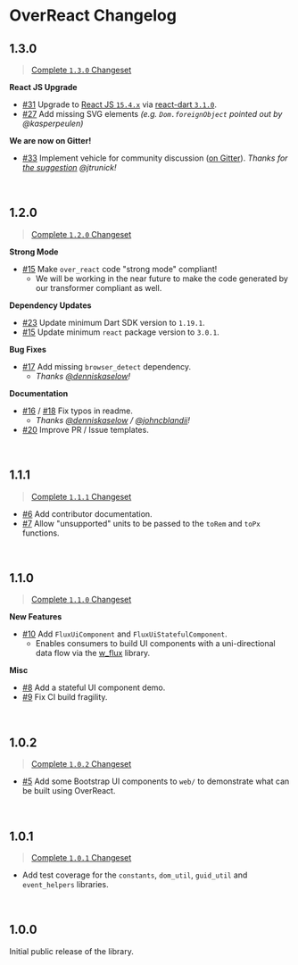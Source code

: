 # OverReact Changelog

## 1.3.0

> [Complete `1.3.0` Changeset](https://github.com/Workiva/over_react/compare/1.2.0...1.3.0)

__React JS Upgrade__

  * [#31](https://github.com/Workiva/over_react/pull/31) Upgrade to 
    [React JS `15.4.x`](https://github.com/facebook/react/releases/tag/v15.4.0) via 
    [react-dart `3.1.0`](https://github.com/cleandart/react-dart/pull/108).
  * [#27](https://github.com/Workiva/over_react/ussues/27) Add missing SVG elements 
    _(e.g. `Dom.foreignObject` pointed out by @kasperpeulen)_
    
__We are now on Gitter!__

  * [#33](https://github.com/Workiva/over_react/pull/33) Implement vehicle for community discussion 
    ([on Gitter](https://gitter.im/over_react/Lobby)). 
    _Thanks for [the suggestion](https://github.com/Workiva/over_react/issues/32) @jtrunick!_


&nbsp;

## 1.2.0

> [Complete `1.2.0` Changeset](https://github.com/Workiva/over_react/compare/1.1.1...1.2.0)

__Strong Mode__

  * [#15](https://github.com/Workiva/over_react/pull/15) Make `over_react` code "strong mode" compliant!
    * We will be working in the near future to make the code generated by our transformer compliant as well.

__Dependency Updates__

  * [#23](https://github.com/Workiva/over_react/pull/23) Update minimum Dart SDK version to `1.19.1`.
  * [#15](https://github.com/Workiva/over_react/pull/15) Update minimum `react` package version to `3.0.1`.
  
__Bug Fixes__

  * [#17](https://github.com/Workiva/over_react/pull/17) Add missing `browser_detect` dependency.
    * _Thanks [@denniskaselow](https://github.com/denniskaselow)!_

__Documentation__

  * [#16](https://github.com/Workiva/over_react/pull/16) / [#18](https://github.com/Workiva/over_react/pull/18) Fix typos in readme.
    * _Thanks [@denniskaselow](https://github.com/denniskaselow) / [@johncblandii](https://github.com/johncblandii)!_
  * [#20](https://github.com/Workiva/over_react/pull/20) Improve PR / Issue templates.



&nbsp;

## 1.1.1

> [Complete `1.1.1` Changeset](https://github.com/Workiva/over_react/compare/1.1.0...1.1.1)

  * [#6](https://github.com/Workiva/over_react/pull/6) Add contributor documentation.
  * [#7](https://github.com/Workiva/over_react/pull/7) Allow "unsupported" units to be passed 
    to the `toRem` and `toPx` functions.



&nbsp;

## 1.1.0

> [Complete `1.1.0` Changeset](https://github.com/Workiva/over_react/compare/1.0.2...1.1.0)

__New Features__

  * [#10](https://github.com/Workiva/over_react/pull/10) Add `FluxUiComponent` and `FluxUiStatefulComponent`. 
    * Enables consumers to build UI components with a uni-directional data flow via the 
      [w_flux](https://github.com/workiva/w_flux) library.

__Misc__

  * [#8](https://github.com/Workiva/over_react/pull/8) Add a stateful UI component demo.
  * [#9](https://github.com/Workiva/over_react/pull/9) Fix CI build fragility.



&nbsp;

## 1.0.2

> [Complete `1.0.2` Changeset](https://github.com/Workiva/over_react/compare/1.0.1...1.0.2)

  * [#5](https://github.com/Workiva/over_react/pull/5) Add some Bootstrap UI components to `web/` 
    to demonstrate what can be built using OverReact. 



&nbsp;

## 1.0.1

> [Complete `1.0.1` Changeset](https://github.com/Workiva/over_react/compare/1.0.0...1.0.1)

  * Add test coverage for the `constants`, `dom_util`, `guid_util` and `event_helpers` libraries. 



&nbsp;

## 1.0.0

Initial public release of the library.
